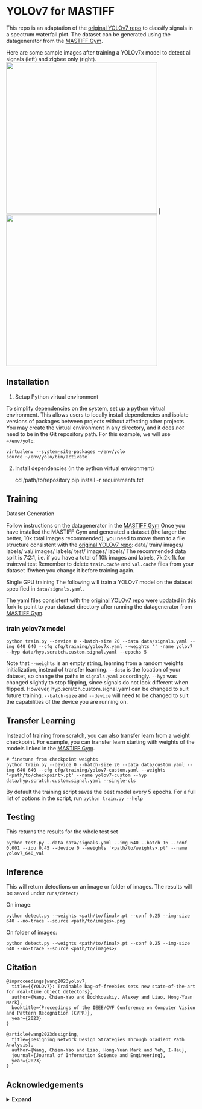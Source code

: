 # YOLOv7 for MASTIFF

This repo is an adaptation of the [original YOLOv7 repo](https://github.com/WongKinYiu/yolov7) to classify signals in a spectrum waterfall plot. The dataset can be generated using the datagenerator from the [MASTIFF Gym](https://github.com/vtnsi/mastiff).


Here are some sample images after training a YOLOv7x model to detect all signals (left) and zigbee only (right).
<img width="400" src="https://github.com/user-attachments/assets/69d11c96-3212-4ad5-bc56-f69945d2167a">
|<img width="400" src="https://github.com/user-attachments/assets/8be9105d-2473-4889-95a1-87b724ee6984">

## Installation

1. Setup Python virtual environment

To simplify dependencies on the system, set up a python virtual environment.
This allows users to locally install dependencies and isolate versions of
packages between projects without affecting other projects. You may create the
virtual environment in any directory, and it does *not* need to be in the Git
repository path. For this example, we will use `~/env/yolo`:

    virtualenv --system-site-packages ~/env/yolo
    source ~/env/yolo/bin/activate

2. Install dependencies (in the python virtual environment)

    cd /path/to/repository
    pip install -r requirements.txt


## Training

Dataset Generation

Follow instructions on the datagenerator in the [MASTIFF Gym](https://github.com/vtnsi/mastiff)
Once you have installed the MASTIFF Gym and generated a dataset (the larger the better, 10k total images recommended), you need to move them to a file structure consistent with the [original YOLOv7 repo](https://github.com/WongKinYiu/yolov7):
data/
    train/
        images/
        labels/
    val/
        images/
        labels/
    test/
        images/
        labels/
The recommended data split is 7:2:1, i.e. if you have a total of 10k images and labels, 7k:2k:1k for train:val:test
Remember to delete `train.cache` and `val.cache` files from your dataset if/when you change it before training again.

Single GPU training
The following will train a YOLOv7 model on the dataset specified in `data/signals.yaml`.

The yaml files consistent with the [original YOLOv7 repo](https://github.com/WongKinYiu/yolov7) were updated in this fork to point to your dataset directory after running the datagenerator from [MASTIFF Gym](https://github.com/vtnsi/mastiff).

 ### train yolov7x model
``` shell    
python train.py --device 0 --batch-size 20 --data data/signals.yaml --img 640 640 --cfg cfg/training/yolov7x.yaml --weights '' -name yolov7 --hyp data/hyp.scratch.custom.signal.yaml --epochs 5
```

Note that `--weights` is an empty string, learning from a random weights initialization, instead of transfer learning. `--data` is the location of your dataset, so change the paths in `signals.yaml` accordingly. `--hyp` was changed slightly to stop flipping, since signals do not look different when flipped. However, hyp.scratch.custom.signal.yaml can be changed to suit future training. `--batch-size` and `--device` will need to be changed to suit the capabilities of the device you are running on.

## Transfer Learning

Instead of training from scratch, you can also transfer learn from a weight checkpoint. For example, you can transfer learn starting with weights of the models linked in the [MASTIFF Gym](https://github.com/vtnsi/mastiff).

``` shell
# finetune from checkpoint weights
python train.py --device 0 --batch-size 20 --data data/custom.yaml --img 640 640 --cfg cfg/training/yolov7-custom.yaml --weights '<path/to/checkpoint>.pt' --name yolov7-custom --hyp data/hyp.scratch.custom.signal.yaml --single-cls
```
By default the training script saves the best model every 5 epochs.
For a full list of options in the script, run `python train.py --help`

## Testing

This returns the results for the whole test set

``` shell
python test.py --data data/signals.yaml --img 640 --batch 16 --conf 0.001 --iou 0.45 --device 0 --weights '<path/to/weights>.pt' --name yolov7_640_val
```

## Inference

This will return detections on an image or folder of images. The results will be saved under `runs/detect/`

On image:
``` shell
python detect.py --weights <path/to/final>.pt --conf 0.25 --img-size 640 --no-trace --source <path/to/images>.png
```

On folder of images:
``` shell
python detect.py --weights <path/to/final>.pt --conf 0.25 --img-size 640 --no-trace --source <path/to/images>/
```

## Citation

```
@inproceedings{wang2023yolov7,
  title={{YOLOv7}: Trainable bag-of-freebies sets new state-of-the-art for real-time object detectors},
  author={Wang, Chien-Yao and Bochkovskiy, Alexey and Liao, Hong-Yuan Mark},
  booktitle={Proceedings of the IEEE/CVF Conference on Computer Vision and Pattern Recognition (CVPR)},
  year={2023}
}
```

```
@article{wang2023designing,
  title={Designing Network Design Strategies Through Gradient Path Analysis},
  author={Wang, Chien-Yao and Liao, Hong-Yuan Mark and Yeh, I-Hau},
  journal={Journal of Information Science and Engineering},
  year={2023}
}
```

## Acknowledgements

<details><summary> <b>Expand</b> </summary>

* [https://github.com/AlexeyAB/darknet](https://github.com/AlexeyAB/darknet)
* [https://github.com/WongKinYiu/yolor](https://github.com/WongKinYiu/yolor)
* [https://github.com/WongKinYiu/PyTorch_YOLOv4](https://github.com/WongKinYiu/PyTorch_YOLOv4)
* [https://github.com/WongKinYiu/ScaledYOLOv4](https://github.com/WongKinYiu/ScaledYOLOv4)
* [https://github.com/Megvii-BaseDetection/YOLOX](https://github.com/Megvii-BaseDetection/YOLOX)
* [https://github.com/ultralytics/yolov3](https://github.com/ultralytics/yolov3)
* [https://github.com/ultralytics/yolov5](https://github.com/ultralytics/yolov5)
* [https://github.com/DingXiaoH/RepVGG](https://github.com/DingXiaoH/RepVGG)
* [https://github.com/JUGGHM/OREPA_CVPR2022](https://github.com/JUGGHM/OREPA_CVPR2022)
* [https://github.com/TexasInstruments/edgeai-yolov5/tree/yolo-pose](https://github.com/TexasInstruments/edgeai-yolov5/tree/yolo-pose)

</details>
